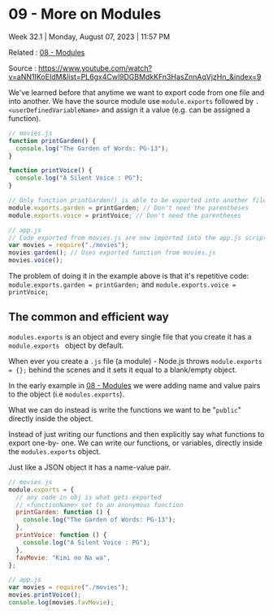 # 09 - More on Modules

Week 32.1 | Monday, August 07, 2023 | 11:57 PM

Related : [08 - Modules](08%20-%20Modules.md)

Source : https://www.youtube.com/watch?v=aNN1IKoEIdM&list=PL6gx4Cwl9DGBMdkKFn3HasZnnAqVjzHn_&index=9

We've learned before that anytime we want to export code from one file and into another.
We have the source module use `module.exports` followed by `.<userDefinedVariableName>`
and assign it a value (e.g. can be assigned a function).

```js
// movies.js
function printGarden() {
  console.log("The Garden of Words: PG-13");
}

function printVoice() {
  console.log("A Silent Voice : PG");
}

// Only function printGarden() is able to be exported into another file
module.exports.garden = printGarden; // Don't need the parentheses
module.exports.voice = printVoice; // Don't need the parentheses
```

```js
// app.js
// Code exported from movies.js are now imported into the app.js script
var movies = require("./movies");
movies.garden(); // Uses exported function from movies.js
movies.voice();
```

The problem of doing it in the example above is that it's repetitive code:
`module.exports.garden = printGarden;` and `module.exports.voice = printVoice;`

## The common and efficient way

`modules.exports` is an object and every single file that you create it has a `module.exports `
object by default.

When ever you create a `.js` file (a module) - Node.js throws `module.exports = {};` behind
the scenes and it sets it equal to a blank/empty object.

In the early example in [08 - Modules](08%20-%20Modules.md) we were adding name and value pairs to the object (i.e
`modules.exports`).

What we can do instead is write the functions we want to be "`public`" directly inside the
object.

Instead of just writing our functions and then explicitly say what functions to export one-by-
one. We can write our functions, or variables, directly inside the `modules.exports` object.

Just like a JSON object it has a name-value pair.

```js
// movies.js
module.exports = {
  // any code in obj is what gets exported
  // <functionName> set to an anonymous function
  printGarden: function () {
    console.log("The Garden of Words: PG-13");
  },
  printVoice: function () {
    console.log("A Silent Voice : PG");
  },
  favMovie: "Kimi no Na wa",
};
```

```js
// app.js
var movies = require("./movies");
movies.printVoice();
console.log(movies.favMovie);
```
